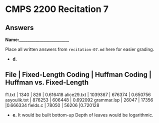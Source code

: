 # CMPS 2200 Recitation 7
## Answers

**Name:**_________________________


Place all written answers from `recitation-07.md` here for easier grading.



- **d.**

File | Fixed-Length Coding | Huffman Coding | Huffman vs. Fixed-Length
----------------------------------------------------------------------
f1.txt    |        1340        |        826        |  0.616418
alice29.txt    |            1039367         |     676374           | 0.650756
asyoulik.txt    |   876253                  |        606448        | 0.692092
grammar.lsp    |         26047            |        17356        |0.666334
fields.c    |        78050             |      56206          |0.720128




- **e.**
It would be built bottom-up
Depth of leaves would be logarithmic.


